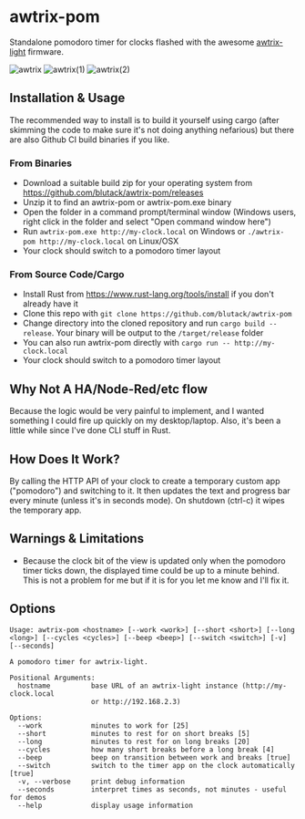 # awtrix-pom
Standalone pomodoro timer for clocks flashed with the awesome [awtrix-light](https://github.com/Blueforcer/awtrix-light) firmware.

![awtrix](https://github.com/blutack/awtrix-pom/assets/348305/bd46a804-1b19-4e33-9174-57c38ae9f5a4)
![awtrix(1)](https://github.com/blutack/awtrix-pom/assets/348305/b8a3f63c-9f22-4c05-bbb8-a36470a9ec56)
![awtrix(2)](https://github.com/blutack/awtrix-pom/assets/348305/f9764e21-51dd-4096-9699-126ce7003b9c)

## Installation & Usage
The recommended way to install is to build it yourself using cargo (after skimming the code to make sure it's not doing anything nefarious) but there are also Github CI build binaries if you like.

### From Binaries
- Download a suitable build zip for your operating system from https://github.com/blutack/awtrix-pom/releases
- Unzip it to find an awtrix-pom or awtrix-pom.exe binary
- Open the folder in a command prompt/terminal window (Windows users, right click in the folder and select "Open command window here")
- Run `awtrix-pom.exe http://my-clock.local` on Windows or `./awtrix-pom http://my-clock.local` on Linux/OSX
- Your clock should switch to a pomodoro timer layout

### From Source Code/Cargo
- Install Rust from https://www.rust-lang.org/tools/install if you don't already have it
- Clone this repo with `git clone https://github.com/blutack/awtrix-pom`
- Change directory into the cloned repository and run `cargo build --release`. Your binary will be output to the `/target/release` folder
- You can also run awtrix-pom directly with `cargo run -- http://my-clock.local`
- Your clock should switch to a pomodoro timer layout

## Why Not A HA/Node-Red/etc flow
Because the logic would be very painful to implement, and I wanted something I could fire up quickly on my desktop/laptop. Also, it's been a little while since I've done CLI stuff in Rust.

## How Does It Work?
By calling the HTTP API of your clock to create a temporary custom app ("pomodoro") and switching to it.
It then updates the text and progress bar every minute (unless it's in seconds mode). On shutdown (ctrl-c) it wipes the temporary app.

## Warnings & Limitations
- Because the clock bit of the view is updated only when the pomodoro timer ticks down, the displayed time could be up to a minute behind. This is not a problem for me but if it is for you let me know and I'll fix it.

## Options
```
Usage: awtrix-pom <hostname> [--work <work>] [--short <short>] [--long <long>] [--cycles <cycles>] [--beep <beep>] [--switch <switch>] [-v] [--seconds]

A pomodoro timer for awtrix-light.

Positional Arguments:
  hostname          base URL of an awtrix-light instance (http://my-clock.local
                    or http://192.168.2.3)

Options:
  --work            minutes to work for [25]
  --short           minutes to rest for on short breaks [5]
  --long            minutes to rest for on long breaks [20]
  --cycles          how many short breaks before a long break [4]
  --beep            beep on transition between work and breaks [true]
  --switch          switch to the timer app on the clock automatically [true]
  -v, --verbose     print debug information
  --seconds         interpret times as seconds, not minutes - useful for demos
  --help            display usage information

```
